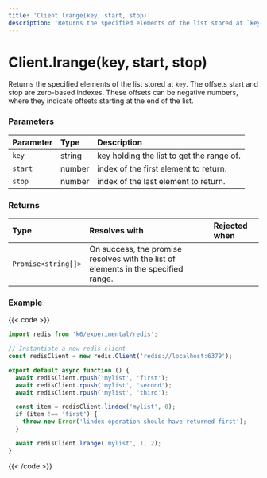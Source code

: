 ```yaml
---
title: 'Client.lrange(key, start, stop)'
description: 'Returns the specified elements of the list stored at `key`.'
---
```


# Client.lrange(key, start, stop)

Returns the specified elements of the list stored at `key`. The offsets start and stop are zero-based indexes. These offsets can be negative numbers, where they indicate offsets starting at the end of the list.

### Parameters

| Parameter | Type   | Description                               |
| :-------- | :----- | :---------------------------------------- |
| `key`     | string | key holding the list to get the range of. |
| `start`   | number | index of the first element to return.     |
| `stop`    | number | index of the last element to return.      |

### Returns

| Type                | Resolves with                                                                      | Rejected when |
| :------------------ | :--------------------------------------------------------------------------------- | :------------ |
| `Promise<string[]>` | On success, the promise resolves with the list of elements in the specified range. |               |

### Example

{{< code >}}

```javascript
import redis from 'k6/experimental/redis';

// Instantiate a new redis client
const redisClient = new redis.Client('redis://localhost:6379');

export default async function () {
  await redisClient.rpush('mylist', 'first');
  await redisClient.rpush('mylist', 'second');
  await redisClient.rpush('mylist', 'third');

  const item = redisClient.lindex('mylist', 0);
  if (item !== 'first') {
    throw new Error('lindex operation should have returned first');
  }

  await redisClient.lrange('mylist', 1, 2);
}
```

{{< /code >}}
